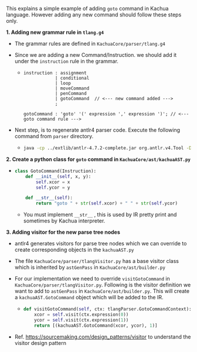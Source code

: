 This explains a simple example of adding  `goto` command in Kachua language. However adding any new command should follow these steps only.

**1. Adding new grammar rule in `tlang.g4`**

 - The grammar rules are defined in `KachuaCore/parser/tlang.g4`

 - Since we are adding a new Command/Instruction. we should add it under the `instruction` rule in the grammar.

    - ```antlr4
      instruction : assignment                                                                                 
                  | conditional                                                                                
                  | loop                                                                                       
                  | moveCommand                                                                                
                  | penCommand                                                                                 
                  | gotoCommand  // <--- new command added --->
                  ;
                  
      gotoCommand : 'goto' '(' expression ',' expression ')'; // <--- goto command rule --->
      ```

 - Next step, is to regenerate antlr4 parser code. Execute the following command from `parser` directory.

    - ```bash
      java -cp ../extlib/antlr-4.7.2-complete.jar org.antlr.v4.Tool -Dlanguage=Python3 -visitor -no-listener  tlang.g4
      ```



**2. Create a python class for `goto` command in `KachuaCore/ast/kachuaAST.py`**

- ```python
  class GotoCommand(Instruction):
      def __init__(self, x, y):
          self.xcor = x
          self.ycor = y
  
      def __str__(self):
          return "goto " + str(self.xcor) + " " + str(self.ycor)
  ```

  - You must implement `__str__` , this is used by IR pretty print and sometimes by Kachua interpreter.



**3. Adding visitor for the new parse tree nodes**

- antlr4 generates visitors for parse tree nodes which we can override to create corresponding objects in the `kachuaAST.py`

- The file `KachuaCore/parser/tlangVisitor.py` has a base visitor class which is inherited by `astGenPass` in `KachuaCore/ast/builder.py`

- For our implementation we need to override `visitGotoCommand` in `KachuaCore/parser/tlangVisitor.py`. Following is the visitor definition we want to add to `astGenPass` in `KachuaCore/ast/builder.py`. This will create a `kachuaAST.GotoCommand` object which will be added to the IR.

  - ```python
    def visitGotoCommand(self, ctx: tlangParser.GotoCommandContext):
        xcor = self.visit(ctx.expression(0))
        ycor = self.visit(ctx.expression(1))
        return [(kachuaAST.GotoCommand(xcor, ycor), 1)]
    ```
 - Ref. https://sourcemaking.com/design_patterns/visitor to understand the visitor design pattern

